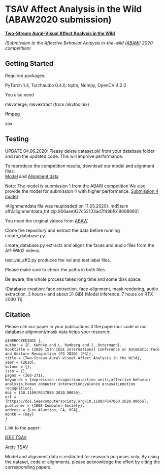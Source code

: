 # TSAV Affect Analysis in the Wild (ABAW2020 submission)

**[Two-Stream Aural-Visual Affect Analysis in the Wild](https://arxiv.org/pdf/2002.03399.pdf)**

*(Submission to the Affective Behavior Analysis in-the-wild ([ABAW](https://ibug.doc.ic.ac.uk/resources/fg-2020-competition-affective-behavior-analysis/)) 2020 competition)*


## Getting Started

Required packages:

PyTorch 1.4, Torchaudio 0.4.0, tqdm, Numpy, OpenCV 4.2.0

You also need

mkvmerge, mkvextract (from mkvtoolnix)

ffmpeg

sox

## Testing

UPDATE 04.06.2020: Please delete dataset.pkl from your database folder and run the updated code. This will improve performance.

To reproduce the competition results, download our model and alignment files:  
[Model](https://www.tnt.uni-hannover.de/project/affwild2/aff2model_tnt.zip) and
[Alignment data](https://www.tnt.uni-hannover.de/project/affwild2/aff2alignmentdata_tnt.zip)

Note: The model is submission 1 from the ABAW competition
We also provide the model for submission 4 with higher performance.
[Submission 4 model](https://www.tnt.uni-hannover.de/project/affwild2/aff2model_tntsub4.zip)

(Alignmentdata file was reuploaded on 11.05.2020). md5sum aff2alignmentdata_tnt.zip 806aee937c52103ad7f48b1b19608860)

You need the original videos from [ABAW](https://ibug.doc.ic.ac.uk/resources/fg-2020-competition-affective-behavior-analysis/).

Clone the repository and extract the data before running create_database.py. 

create_database.py extracts and aligns the faces and audio files from the Aff-Wild2 videos.

test_val_aff2.py produces the val and test label files.

Please make sure to check the paths in both files. 

Be aware, the whole process takes long time and some disk space. 

(Database creation: face extraction, face-alignment, mask rendering, audio extraction, 3 hours+ and about 31 GiB)
(Model inference: 7 hours on RTX 2080 Ti)

## Citation

Please cite our paper in your publications if the paper/our code or our database alignment/mask data helps your research:

    @INPROCEEDINGS {,
    author = {F. Kuhnke and L. Rumberg and J. Ostermann},
    booktitle = {2020 15th IEEE International Conference on Automatic Face and Gesture Recognition (FG 2020) (FG)},
    title = {Two-Stream Aural-Visual Affect Analysis in the Wild},
    year = {2020},
    volume = {},
    issn = {},
    pages = {366-371},
    keywords = {expression recognition;action units;affective behavior analysis;human computer interaction;valence arousal;emotion recognition},
    doi = {10.1109/FG47880.2020.00056},
    url = {https://doi.ieeecomputersociety.org/10.1109/FG47880.2020.00056},
    publisher = {IEEE Computer Society},
    address = {Los Alamitos, CA, USA},
    month = {may}
    }


Link to the paper:

[IEEE TSAV](https://www.computer.org/csdl/proceedings-article/fg/2020/307900a366/1kecIcAu7W8)

[Arxiv TSAV](https://arxiv.org/pdf/2002.03399.pdf)

Model and alignment data is restricted for research purposes only.
By using the dataset, code or alignments, please acknowledge the effort by citing the corresponding papers.
